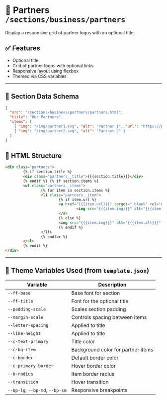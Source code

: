 # 📂 Partners `/sections/business/partners`

Display a responsive grid of partner logos with an optional title.

## ✅ Features

- Optional title
- Grid of partner logos with optional links
- Responsive layout using flexbox
- Themed via CSS variables

---

## 🧾 Section Data Schema

```json
{
  "src": "/sections/business/partners/partners.html",
  "title": "Our Partners",
  "items": [
    { "img": "/img/partner1.svg", "alt": "Partner 1", "url": "https://partner1.com" },
    { "img": "/img/partner2.svg", "alt": "Partner 2" }
  ]
}
```

## 🧱 HTML Structure

```html
<div class="partners">
        {% if section.title %}
        <div class="partners__title">{{{section.title}}}</div>
        {% endif %} {% if section.items %}
        <ul class="partners__items">
                {% for item in section.items %}
                <li class="partners__item">
                        {% if item.url %}
                        <a href="{{{item.url}}}" target="_blank" rel="noopener">
                                <img src="{{{item.img}}}" alt="{{{item.alt}}}" />
                        </a>
                        {% else %}
                        <img src="{{{item.img}}}" alt="{{{item.alt}}}" />
                        {% endif %}
                </li>
                {% endfor %}
        </ul>
        {% endif %}
</div>
```

---

## 🎨 Theme Variables Used (from `template.json`)

| Variable | Description |
| --- | --- |
| `--ff-base` | Base font for section |
| `--ff-title` | Font for the optional title |
| `--padding-scale` | Scales section padding |
| `--margin-scale` | Controls spacing between items |
| `--letter-spacing` | Applied to title |
| `--line-height` | Applied to title |
| `--c-text-primary` | Title color |
| `--c-bg-item` | Background color for partner items |
| `--c-border` | Default border color |
| `--c-primary-border` | Hover border color |
| `--b-radius` | Item border radius |
| `--transition` | Hover transition |
| `--bp-lg`, `--bp-md`, `--bp-sm` | Responsive breakpoints |
